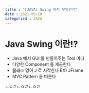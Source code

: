 ```yaml
---
title : "[JAVA] Swing 이란 무엇인가"
date : 2021-06-10
categoried : JAVA
---
```


# Java Swing 이란!?
* Java 에서 GUI 를 만들어주는 Tool 이다  
* 다양한 Component 를 제공한다  
* 클래스 명이 J 로 시작한다 EX) JFrame  
* MVC Pattern 을 따른다  
  

  
  
  
  
  
 ㄴㅇㄹㄴㅇㄹㄴㅇㄹ
